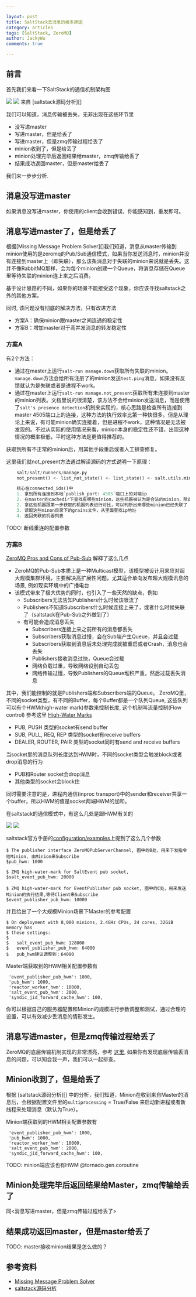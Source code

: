 ```yaml
---

layout: post
title: SaltStack丢消息的根本原因
category: articles
tags: [SaltStack, ZeroMQ]
author: JackyWu
comments: true

---
```

## 前言

首先我们来看一下SaltStack的通信机制架构图


![](../images/saltstack/saltstack_event_arch.jpg)
![](/images/saltstack/saltstack_event_arch.jpg)
来自 [saltstack源码分析][]

我们可以知道，消息传输被丢失，无非出现在这些环节里

- 没写进master
- 写进master，但是给丢了
- 写进master，但是zmq传输过程给丢了
- minion收到了，但是给丢了
- minion处理完毕后返回结果给master，zmq传输给丢了
- 结果成功返回master，但是master给丢了

我们来一步步分析.

## 消息没写进master

如果消息没写进master，你使用的client会收到错误，你能感知到，重发即可。

## 消息写进master了，但是给丢了

根据[Missing Message Problem Solver][]我们知道，消息从master传输到minion使用的是zeromq的Pub/Sub通信模式，如果当你发送消息时，minion并没有连接到master上（即失联），那么该条消息对于失联的minion来说就是丢失。这并不像RabbitMQ那样，会为每个minion创建一个Queue，将消息存储在Queue里等待失联的minion连上来之后消费。

基于设计思路的不同，如果你的场景不能接受这个现象，你应该寻找saltstack之外的其他方案。

同时, 该问题没有彻底的解决方法，只有改进方法

- 方案A：确保minion跟master之间连通的稳定性
- 方案B：增加master对于高并发消息的转发稳定性

### 方案A

有2个方法：

- 通过在master上运行`salt-run manage.down`获取所有失联的minion。`manage.down`方法会给所有注册了的minion发送`test.ping`消息，如果没有反馈就认为是失联或者是进程不work。
- 通过在master上运行`salt-run manage.not_present`获取所有未连接到master的minion列表。文档里说的很清楚，该方法不会给minion发送消息，而是使用了`salt's presence detection`机制来实现的，核心思路是检查所有连接到master 4505端口上的连接，这种方法的执行效率比第一种快很多。但是从理论上来说，有可能minion确实连接着，但是进程不work，这种情况是无法被发现的。不过从实际的使用情况来看，minion本身的稳定性还不错，出现这种情况的概率极低，平时这种方法是更值得推荐的。

获取到所有不正常的minion后，用其他手段重启或者人工排查修复。

这里我们就not_present方法通过解读源码的方式说明一下原理：

```Python
    salt/salt/runners/manage.py
    not_present() <- list_not_state() <- list_state() <- salt.utils.minions.CkMinions.connected_ids()

    核心在connected_ids()中
    1. 拿到所有连接到本地`publish_port: 4505`端口上的对端ip
    2. 在master的cachedir下查找有哪些minion，这些机器被认为是合法的minion，除此之外的机器不被承认为minion
    2. 拿这些机器跟第一步获取的机器列表进行对比，可以判断出来哪些minion已经失联了
    3. 读取这些minon目录下的grains文件，从里面查找ip地址
    4. 返回失联的机器列表
```

TODO: 断线重连的配置参数

### 方案B

[ZeroMQ Pros and Cons of Pub-Sub](http://zguide.zeromq.org/page:all#Pros-and-Cons-of-Pub-Sub) 解释了这么几点

- ZeroMQ的Pub-Sub本质上是一种Multicast模型，该模型被设计用来应对超大规模集群环境，主要解决高扩展性问题，尤其适合单向发布超大规模讯息的场景, 例如现实环境中的广播电台
- 该模式带来了极大优势的同时，也引入了一些天然的缺点，例如
    - Subscribers无法告知Publishers什么时候该限流了
    - Publishers不知道Subscribers什么时候连接上来了，或者什么时候失联了（saltstack在Pub-Sub之外做到了）
    - 有可能会造成消息丢失
        - Subscribers连接上来之前所有的消息都丢失
        - Subscribers获取消息过慢，会在Sub端产生Queue，并且会过载
        - Subscribers获取到消息后未处理完成就被重启或者Crash，消息也会丢失
        - Publishers接收消息过快，Queue会过载
        - 网络负载过重，导致网络设别自动丢包
        - 网络传输过慢，导致Publishers的Queue堆积严重，然后过载丢失消息

其中，我们能控制的就是Publishers端和Subscribers端的Queue。
ZeroMQ里，不同的socket类型，有不同的Buffer，每个Buffer都是一个队列Queue, 这些队列可以有个HWM(high-water mark)参数来控制长度, 这个机制叫流量控制(Flow control)
参考这里 [High-Water Marks](http://zguide.zeromq.org/page:all#High-Water-Marks)

- PUB, PUSH 类型的socket有send buffer
- SUB, PULL, REQ, REP 类型的socket有receive buffers
- DEALER, ROUTER, PAIR 类型的socket同时有send and receive buffers

当socket里的消息队列长度达到HWM时，不同的socket类型会触发block或者drop消息的行为

- PUB和Router socket会drop消息
- 其他类型的socket会block住

同时需要注意的是，进程内通信(inproc transport)中的sender和receiver共享一个buffer，所以HWM的值是socket两端HWM的加和。

在saltstack的通信模式中，有这么几处是跟HWM有关的


![](../images/saltstack/hwm_component.png)
![](/images/saltstack/hwm_component.png)


saltstack官方手册的[configuration/examples](https://docs.saltstack.com/en/latest/ref/configuration/examples.html)上提到了这么几个参数

    $ The publisher interface ZeroMQPubServerChannel, 图中的B处，用来下发指令给Minion, 由Minion来Subscribe
    $pub_hwm: 1000
    
    $ ZMQ high-water-mark for SaltEvent pub socket, 
    $salt_event_pub_hwm: 20000
    
    $ ZMQ high-water-mark for EventPublisher pub socket, 图中的C处，用来发送Minion的执行结果,等待Client来Subscribe
    $event_publisher_pub_hwm: 10000

并且给出了一个大规模Minion场景下Master的参考配置

    $ On deployment with 8,000 minions, 2.4GHz CPUs, 24 cores, 32GiB memory has
    $ these settings:
    $
    $   salt_event_pub_hwm: 128000
    $   event_publisher_pub_hwm: 64000
    $   pub_hwm建议调整到：64000

Master端获取到的HWM相关配置参数有

     'event_publisher_pub_hwm': 1000,
     'pub_hwm': 1000,
     'reactor_worker_hwm': 10000,
     'salt_event_pub_hwm': 2000,
     'syndic_jid_forward_cache_hwm': 100,


你可以根据自己的服务器配置和Minion的规模进行参数调整和测试，通过合理的设置，可以有效减少丢消息的情形发生。


## 消息写进master，但是zmq传输过程给丢了

ZeroMQ的底层传输机制实现的非常漂亮，参考 [这里](http://zeromq.org/area:whitepapers), 如果你有发现底层传输丢消息的问题，可以知会我一声，我们可以一起排查。


## Minion收到了，但是给丢了

根据 [saltstack源码分析][] 中的分析，我们知道，Minion在收到来自Master的消息后，会根据配置文件里的`multiprocessing` = True/False 来启动新进程或者新线程来处理消息（默认为True）。


Minion端获取到的HWM相关配置参数有

     'event_publisher_pub_hwm': 1000,
     'pub_hwm': 1000,
     'reactor_worker_hwm': 10000,
     'salt_event_pub_hwm': 2000,
     'syndic_jid_forward_cache_hwm': 100,


TODO: minion端应该也有HWM
@tornado.gen.coroutine

## Minion处理完毕后返回结果给Master，zmq传输给丢了

同<消息写进master，但是zmq传输过程给丢了>

## 结果成功返回master，但是master给丢了

TODO: master接收minion结果是怎么做的？

## 参考资料

- [Missing Message Problem Solver](http://zguide.zeromq.org/page:all#Missing-Message-Problem-Solver)
- [saltstack源码分析](http://jackywu.github.io/articles/saltstack%E6%BA%90%E7%A0%81%E5%88%86%E6%9E%90)


